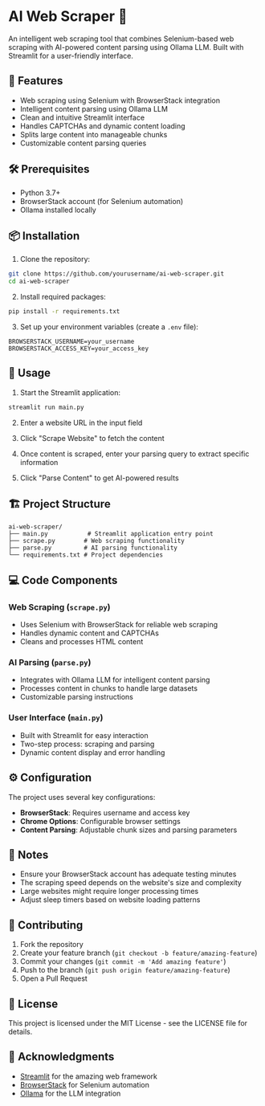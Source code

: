 # AI Web Scraper 🤖

An intelligent web scraping tool that combines Selenium-based web scraping with AI-powered content parsing using Ollama LLM. Built with Streamlit for a user-friendly interface.

## 🌟 Features

- Web scraping using Selenium with BrowserStack integration
- Intelligent content parsing using Ollama LLM
- Clean and intuitive Streamlit interface
- Handles CAPTCHAs and dynamic content loading
- Splits large content into manageable chunks
- Customizable content parsing queries

## 🛠️ Prerequisites

- Python 3.7+
- BrowserStack account (for Selenium automation)
- Ollama installed locally

## 📦 Installation

1. Clone the repository:
```bash
git clone https://github.com/yourusername/ai-web-scraper.git
cd ai-web-scraper
```

2. Install required packages:
```bash
pip install -r requirements.txt
```

3. Set up your environment variables (create a `.env` file):
```env
BROWSERSTACK_USERNAME=your_username
BROWSERSTACK_ACCESS_KEY=your_access_key
```

## 🚀 Usage

1. Start the Streamlit application:
```bash
streamlit run main.py
```

2. Enter a website URL in the input field

3. Click "Scrape Website" to fetch the content

4. Once content is scraped, enter your parsing query to extract specific information

5. Click "Parse Content" to get AI-powered results

## 🏗️ Project Structure

```
ai-web-scraper/
├── main.py           # Streamlit application entry point
├── scrape.py        # Web scraping functionality
├── parse.py         # AI parsing functionality
└── requirements.txt # Project dependencies
```

## 💻 Code Components

### Web Scraping (`scrape.py`)
- Uses Selenium with BrowserStack for reliable web scraping
- Handles dynamic content and CAPTCHAs
- Cleans and processes HTML content

### AI Parsing (`parse.py`)
- Integrates with Ollama LLM for intelligent content parsing
- Processes content in chunks to handle large datasets
- Customizable parsing instructions

### User Interface (`main.py`)
- Built with Streamlit for easy interaction
- Two-step process: scraping and parsing
- Dynamic content display and error handling

## ⚙️ Configuration

The project uses several key configurations:

- **BrowserStack**: Requires username and access key
- **Chrome Options**: Configurable browser settings
- **Content Parsing**: Adjustable chunk sizes and parsing parameters

## 📝 Notes

- Ensure your BrowserStack account has adequate testing minutes
- The scraping speed depends on the website's size and complexity
- Large websites might require longer processing times
- Adjust sleep timers based on website loading patterns

## 🤝 Contributing

1. Fork the repository
2. Create your feature branch (`git checkout -b feature/amazing-feature`)
3. Commit your changes (`git commit -m 'Add amazing feature'`)
4. Push to the branch (`git push origin feature/amazing-feature`)
5. Open a Pull Request

## 📄 License

This project is licensed under the MIT License - see the LICENSE file for details.

## 🙏 Acknowledgments

- [Streamlit](https://streamlit.io/) for the amazing web framework
- [BrowserStack](https://www.browserstack.com/) for Selenium automation
- [Ollama](https://ollama.ai/) for the LLM integration
